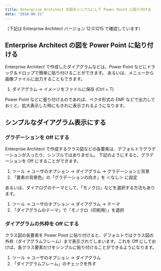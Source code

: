 ```yaml
---
title: Enterprise Architect の図をシンプルにして Power Point に貼り付ける
date: "2016-06-21"
---
```


（下記は Enterprise Architect バージョン 12.0.1215 で確認しています）

Enterprise Architect の図を Power Point に貼り付ける
----

Enterprise Architect で作成したダイアグラムなどは、Power Point などにドラッグ＆ドロップで簡単に貼り付けることができます。
あるいは、メニューから画像ファイルに出力することもできます。

1. ダイアグラム → イメージをファイルに保存 (Ctrl + T)

Power Point などに張り付けるのであれば、ベクタ形式の EMF などで出力しておくと、拡大表示した時にもきれに表示されるようになります。



シンプルなダイアグラム表示にする
----

### グラデーションを Off にする

Enterprise Architect で作成するクラス図などの各要素は、デフォルトでグラデーションが入ったり、シンプルではありません。
下記のようにすると、グラデーションを Off にすることができます。

  1. ツール → ユーザのオプション → ダイアグラム → グラデーションと背景
  2. 「要素の背景色」の「グラデーションの向き」を ＜なし＞ に設定

あるいは、ダイアログのテーマとして、「モノクロ」などを選択する方法もあります。

  1. ツール → ユーザのオプション → ダイアグラム → テーマ
  2. 「ダイアグラムのテーマ」で「モノクロ（印刷用）」を選択


### ダイアグラムの外枠を Off にする

クラス図の各要素を Power Point に貼り付けると、デフォルトではクラス図の外枠（ダイアグラムフレーム）まで表示されてしまいます。これを Off にしておけば、各クラス要素だけをシンプルに貼り付けることができるようになります。

  1. ツール → ユーザのオプション → ダイアグラム
  2. 「ダイアグラムフレーム」のチェックを外す

